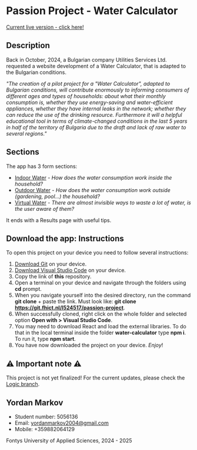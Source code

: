 
# Passion Project - Water Calculator
[Current live version - click here!](https://i524517.hera.fontysict.net/water-calculator/)

## Description

Back in October, 2024, a Bulgarian company Utilities Services Ltd. requested a website development of a Water Calculator, that is adapted to the Bulgarian conditions.

_"The creation of a pilot project for a "Water Calculator", adapted to Bulgarian conditions, will contribute enormously to informing consumers of different ages and types of households: about what their monthly consumption is, whether they use energy-saving and water-efficient appliances, whether they have internal leaks in the network; whether they can reduce the use of the drinking resource. Furthermore it will a helpful educational tool in terms of climate-changed conditions in the last 5 years in half of the territory of Bulgaria due to the draft and lack of raw water to several regions."_

## Sections
The app has 3 form sections:
- [Indoor Water](https://git.fhict.nl/I524517/passion-project/-/tree/Indoor-Water) - _How does the water consumption work inside the household?_
- [Outdoor Water](https://git.fhict.nl/I524517/passion-project/-/tree/Outdoor-Water) - _How does the water consumption work outside (gardening, pool...) the household?_
- [Virtual Water](https://git.fhict.nl/I524517/passion-project/-/tree/Virtual-Water) - _There are almost invisible ways to waste a lot of water, is the user aware of them?_

It ends with a Results page with useful tips.

## Download the app: Instructions
To open this project on your device you need to follow several instructions:
1. [Download Git](https://git-scm.com/downloads) on your device.
2. [Download Visual Studio Code](https://code.visualstudio.com/download) on your device.
3. Copy the link of **this** repository.
4. Open a terminal on your device and navigate through the folders using **cd** prompt.
5. When you navigate yourself into the desired directory, run the command **git clone** + paste the link. Must look like: **git clone https://git.fhict.nl/I524517/passion-project**.
6. When successfully cloned, right click on the whole folder and selected option **Open with > Visual Studio Code**.
7. You may need to download React and load the external libraries. To do that in the local terminal inside the folder **water-calculator** type **npm i**. To run it, type **npm start**.
8. You have now downloaded the project on your device. _Enjoy_!

## ⚠️ Important note ⚠️
This project is not yet finalized! For the current updates, please check the [Logic branch](https://git.fhict.nl/I524517/passion-project/-/tree/Logic).

## Yordan Markov

- Student number: 5056136
- Email: yordanmarkov2004@gmail.com
- Mobile: +359882064129

Fontys University of Applied Sciences, 2024 - 2025